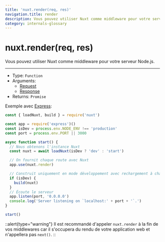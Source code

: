 ```yaml
---
title: 'nuxt.render(req, res)'
navigation.title: render
description: Vous pouvez utiliser Nuxt comme middleware pour votre serveur Node.js.
category: internals-glossary
---
```

# nuxt.render(req, res)

Vous pouvez utiliser Nuxt comme middleware pour votre serveur Node.js.

---

- Type: `Function`
- Arguments:
  - [Request](https://nodejs.org/api/http.html#http_class_http_incomingmessage)
  - [Response](https://nodejs.org/api/http.html#http_class_http_serverresponse)
- Returns: `Promise`

Exemple avec [Express](https://github.com/expressjs/express):

```js
const { loadNuxt, build } = require('nuxt')

const app = require('express')()
const isDev = process.env.NODE_ENV !== 'production'
const port = process.env.PORT || 3000

async function start() {
  // Nous obtenons l'instance Nuxt
  const nuxt = await loadNuxt(isDev ? 'dev' : 'start')

  // On fournit chaque route avec Nuxt
  app.use(nuxt.render)

  // Construit uniquement en mode développement avec rechargement à chaud
  if (isDev) {
    build(nuxt)
  }
  // Écoute le serveur
  app.listen(port, '0.0.0.0')
  console.log('Server listening on `localhost:' + port + '`.')
}

start()
```

::alert{type="warning"}
Il est recommandé d'appeler `nuxt.render` à la fin de vos middlewares car il s'occupera du rendu de votre application web et n'appellera pas `next()`.
::
